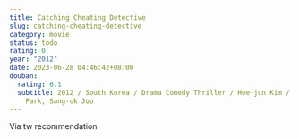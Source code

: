 ```yaml
---
title: Catching Cheating Detective
slug: catching-cheating-detective
category: movie
status: todo
rating: 0
year: "2012"
date: 2023-06-28 04:46:42+08:00
douban:
  rating: 6.1
  subtitle: 2012 / South Korea / Drama Comedy Thriller / Hee-jun Kim / Hee-soon
    Park, Sang-uk Joo
---
```


Via tw recommendation

